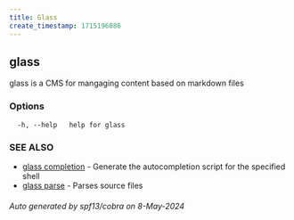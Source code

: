 ```yaml
---
title: Glass
create_timestamp: 1715196086
---
```

## glass

glass is a CMS for mangaging content based on markdown files

### Options

```
  -h, --help   help for glass
```

### SEE ALSO

* [glass completion]()	 - Generate the autocompletion script for the specified shell
* [glass parse]()	 - Parses source files

###### Auto generated by spf13/cobra on 8-May-2024
